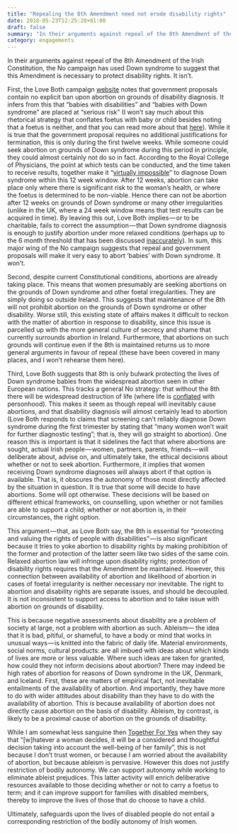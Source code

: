 ```yaml
---
title: "Repealing the 8th Amendment need not erode disability rights"
date: 2018-05-23T12:25:28+01:00
draft: false
summary: "In their arguments against repeal of the 8th Amendment of the Irish Constitution, the No campaign has used Down syndrome to suggest that this Amendment is necessary to protect disability rights. It isn’t."
category: engagements
---
```

In their arguments against repeal of the 8th Amendment of the Irish Constitution, the No campaign has used Down syndrome to suggest that this Amendment is necessary to protect disability rights. It isn’t.

First, the Love Both campaign [website](https://loveboth.ie/in-britain-90-of-babies-diagnosed-with-down-syndrome-are-aborted/) notes that government proposals contain no explicit ban upon abortion on grounds of disability diagnosis. It infers from this that “babies with disabilities” and “babies with Down syndrome” are placed at “serious risk” (I won’t say much about this rhetorical strategy that conflates foetus with baby or child besides noting that a foetus is neither, and that you can read more about that [here](http://www.ucd.ie/cepl/the8th/resourcesforvoters/imagesofmothersandbabies/)). While it is true that the government proposal requires no additional justifications for termination, this is only during the first twelve weeks. While someone could seek abortion on grounds of Down syndrome during this period in principle, they could almost certainly not do so in fact. According to the Royal College of Physicians, the point at which tests can be conducted, and the time taken to receive results, together make it “[virtually impossible](https://www.rte.ie/news/ireland/2018/0129/936853-down-syndrome/)” to diagnose Down syndrome within this 12 week window. After 12 weeks, abortion can take place only where there is significant risk to the woman’s health, or where the foetus is determined to be non-viable. Hence there can not be abortion after 12 weeks on grounds of Down syndrome or many other irregularities (unlike in the UK, where a 24 week window means that test results can be acquired in time). By leaving this out, Love Both implies — or to be charitable, fails to correct the assumption — that Down syndrome diagnosis is enough to justify abortion under more relaxed conditions (perhaps up to the 6 month threshold that has been discussed [inaccurately](https://www.irishtimes.com/news/politics/abortion-referendum/fact-check-will-abortion-be-legalised-up-to-the-sixth-month-of-pregnancy-1.3488418)). In sum, this major wing of the No campaign suggests that repeal and government proposals will make it very easy to abort ‘babies’ with Down syndrome. It won’t.

Second, despite current Constitutional conditions, abortions are already taking place. This means that women presumably are seeking abortions on the grounds of Down syndrome and other foetal irregularities. They are simply doing so outside Ireland. This suggests that maintenance of the 8th will not prohibit abortion on the grounds of Down syndrome or other disability. Worse still, this existing state of affairs makes it difficult to reckon with the matter of abortion in response to disability, since this issue is parcelled up with the more general culture of secrecy and shame that currently surrounds abortion in Ireland. Furthermore, that abortions on such grounds will continue even if the 8th is maintained returns us to more general arguments in favour of repeal (these have been covered in many places, and I won’t rehearse them here).

Third, Love Both suggests that 8th is only bulwark protecting the lives of Down syndrome babies from the widespread abortion seen in other European nations. This tracks a general No strategy: that without the 8th there will be widespread destruction of life (where life is [conflated](https://abebabirhane.wordpress.com/2018/05/20/a-foetus-is-not-a-person/) with personhood). This makes it seem as though repeal will inevitably cause abortions, and that disability diagnosis will almost certainly lead to abortion (Love Both responds to claims that screening can’t reliably diagnose Down syndrome during the first trimester by stating that “many women won’t wait for further diagnostic testing”; that is, they will go straight to abortion). One reason this is important is that it sidelines the fact that where abortions are sought, actual Irish people — women, partners, parents, friends — will deliberate about, advise on, and ultimately take, the ethical decisions about whether or not to seek abortion. Furthermore, it implies that women receiving Down syndrome diagnoses will always abort if that option is available. That is, it obscures the autonomy of those most directly affected by the situation in question. It is true that some will decide to have abortions. Some will opt otherwise. These decisions will be based on different ethical frameworks, on counselling, upon whether or not families are able to support a child; whether or not abortion is, in their circumstances, the right option.

This argument — that, as Love Both say, the 8th is essential for “protecting and valuing the rights of people with disabilities” — is also significant because it tries to yoke abortion to disability rights by making prohibition of the former and protection of the latter seem like two sides of the same coin. Relaxed abortion law will infringe upon disability rights; protection of disability rights requires that the Amendment be maintained. However, this connection between availability of abortion and likelihood of abortion in cases of foetal irregularity is neither necessary nor inevitable. The right to abortion and disability rights are separate issues, and should be decoupled. It is not inconsistent to support access to abortion and to take issue with abortion on grounds of disability.

This is because negative assessments about disability are a problem of society at large, not a problem with abortion as such. Ableism— the idea that it is bad, pitiful, or shameful, to have a body or mind that works in unusual ways — is knitted into the fabric of daily life. Material environments, social norms, cultural products: are all imbued with ideas about which kinds of lives are more or less valuable. Where such ideas are taken for granted, how could they not inform decisions about abortion? There may indeed be high rates of abortion for reasons of Down syndrome in the UK, Denmark, and Iceland. First, these are matters of empirical fact, not inevitable entailments of the availability of abortion. And importantly, they have more to do with wider attitudes about disability than they have to do with the availability of abortion. This is because availability of abortion does not directly cause abortion on the basis of disability. Ableism, by contrast, is likely to be a proximal cause of abortion on the grounds of disability.

While I am somewhat less sanguine then [Together For Yes](https://www.togetherforyes.ie/the-facts/your-questions-on-the-referendum/will-disability-be-a-ground-for-abortion/) when they say that “[w]hatever a woman decides, it will be a considered and thoughtful decision taking into account the well-being of her family”, this is not because I don’t trust women, or because I am worried about the availability of abortion, but because ableism is pervasive. However this does not justify restriction of bodily autonomy. We can support autonomy while working to eliminate ableist prejudices. This latter activity will enrich deliberative resources available to those deciding whether or not to carry a foetus to term; and it can improve support for families with disabled members, thereby to improve the lives of those that do choose to have a child.

Ultimately, safeguards upon the lives of disabled people do not entail a corresponding restriction of the bodily autonomy of Irish women.